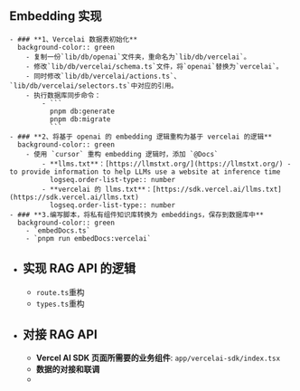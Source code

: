 ## Embedding 实现
	- ### **1、Vercelai 数据表初始化**
	  background-color:: green
		- 复制一份`lib/db/openai`文件夹，重命名为`lib/db/vercelai`。
		- 修改`lib/db/vercelai/schema.ts`文件，将`openai`替换为`vercelai`。
		- 同时修改`lib/db/vercelai/actions.ts`、`lib/db/vercelai/selectors.ts`中对应的引用。
		- 执行数据库同步命令：
			- ```
			  pnpm db:generate
			  pnpm db:migrate
			  ```
	- ### **2、将基于 openai 的 embedding 逻辑重构为基于 vercelai 的逻辑**
	  background-color:: green
		- 使用 `cursor` 重构 embedding 逻辑时，添加 `@Docs`
			- **llms.txt**：[https://llmstxt.org/](https://llmstxt.org/) - to provide information to help LLMs use a website at inference time
			  logseq.order-list-type:: number
			- **vercelai 的 llms.txt**：[https://sdk.vercel.ai/llms.txt](https://sdk.vercel.ai/llms.txt)
			  logseq.order-list-type:: number
	- ### **3.编写脚本，将私有组件知识库转换为 embeddings，保存到数据库中**
	  background-color:: green
		- `embedDocs.ts`
		- `pnpm run embedDocs:vercelai`
- ## 实现 RAG API 的逻辑
	- `route.ts`重构
	- `types.ts`重构
- ## 对接 RAG API
	- **Vercel AI SDK 页面所需要的业务组件**: `app/vercelai-sdk/index.tsx`
	- **数据的对接和联调**
	-